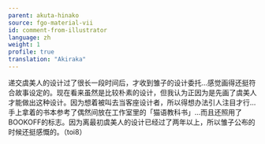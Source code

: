 ```yaml
---
parent: akuta-hinako
source: fgo-material-vii
id: comment-from-illustrator
language: zh
weight: 1
profile: true
translation: "Akiraka"
---
```


递交虞美人的设计过了很长一段时间后，才收到雏子的设计委托…感觉画得还挺符合故事设定的。现在看来虽然是比较朴素的设计，但我认为正因为是先画了虞美人才能做出这种设计。因为想着被叫去当客座设计者，所以得想办法引人注目才行…手上拿着的书本参考了偶然间放在工作室里的「猫语教科书」…而且还照用了BOOKOFF的标志。因为离最初虞美人的设计已经过了两年以上，所以雏子公布的时候还挺感慨的。（toi8）
